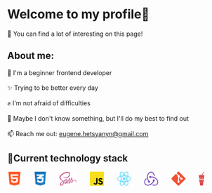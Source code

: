 # Welcome to my profile👋

💬 You can find a lot of interesting on this page!
## About me:
 🤩 I'm a beginner frontend developer<br><br>
 ✨ Trying to be better every day<br><br>
 :fist: I'm not afraid of difficulties<br><br> 
🔭 Maybe I don't know something, but I'll do my best to find out<br><br>
📫 Reach me out: eugene.hetsyanyn@gmail.com

## 📌Current technology stack
<div style="display: flex"> 
   <img align="left" src="https://github.com/D1nviz/D1nviz/blob/master/Images/html.png" alt="HTML 5" width="32px">
   <img align="left"src="https://github.com/D1nviz/D1nviz/blob/master/Images/css.png" title="CSS" alt="CSS 3" width="26px" style="margin-left: 30px;">
   <img align="left" src="https://github.com/D1nviz/D1nviz/blob/master/Images/sass.png" title="SASS" alt="SASS" width="40px" style="margin-left: 30px;">
   <img align="left" src="https://github.com/D1nviz/D1nviz/blob/master/Images/js.png" title="JS" alt="JS" width="32px" style="margin-left: 30px;">
   <img align="left" src="https://github.com/D1nviz/D1nviz/blob/master/Images/react.png" title="React" alt="React" width="32px" style="margin-left: 30px;">
   <img align="left" src="https://github.com/D1nviz/D1nviz/blob/master/Images/redux.png" title="Redux" alt="Redux" width="32px" style="margin-left: 30px;">
   <img align="left" src="https://github.com/D1nviz/D1nviz/blob/master/Images/git.png" title="Git" alt="Git" width="32px" style="margin-left: 30px;">
   <img align="left" src="https://github.com/D1nviz/D1nviz/blob/master/Images/gulp.png" title="Gulp.js" alt="Gulp.js" width="13px" style="margin-left: 30px;"> 
</div>


